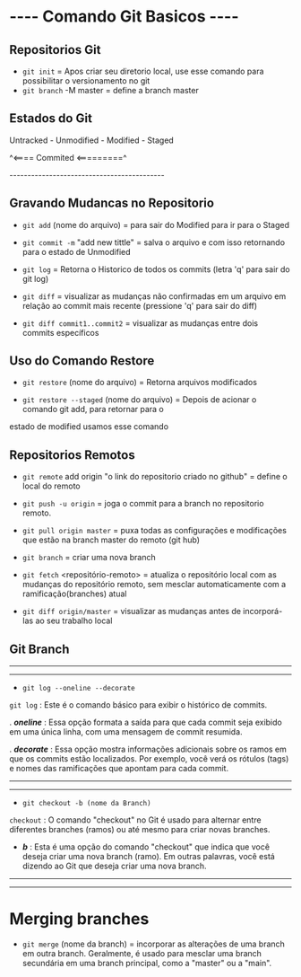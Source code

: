 #      ---- Comando Git Basicos ----

## Repositorios Git

* ```git init``` = Apos criar seu diretorio local, use esse comando para possibilitar o versionamento no git
* ```git branch``` -M master = define a branch master


## Estados do Git

Untracked - Unmodified - Modified - Staged

^<==== Commited <=========^

\-------------------------------------------

## Gravando Mudancas no Repositorio

* ``` git add ``` (nome do arquivo)  = para sair do Modified para ir para o Staged

* ``` git commit -m ``` "add new tittle" = salva o arquivo e com isso retornando para o estado de Unmodified

* ```git log``` = Retorna o Historico de todos os commits (letra 'q' para sair do git log)

* ```git diff``` = visualizar as mudanças não confirmadas em um arquivo em relação ao commit mais recente (pressione 'q' para sair do diff)

* ```git diff commit1..commit2``` =  visualizar as mudanças entre dois commits específicos




## Uso do Comando Restore

* ```git restore``` (nome do arquivo) = Retorna arquivos modificados

* ```git restore --staged``` (nome do arquivo) = Depois de acionar o comando git add, para retornar para o


estado de modified usamos esse comando


## Repositorios Remotos

* ```git remote``` add origin "o link do repositorio criado no github" = define o local do remoto

* ```git push -u origin``` <nome da branch> = joga o commit para a branch no repositorio remoto.

* ```git pull origin master``` = puxa todas as configurações e modificações que estão na branch master do remoto (git hub)

* ```git branch``` <nome da branch> = criar uma nova branch

* ```git fetch``` <repositório-remoto> = atualiza o repositório local com as mudanças do repositório remoto, sem mesclar automaticamente com a ramificação(branches) atual

* ```git diff origin/master``` =  visualizar as mudanças antes de incorporá-las ao seu trabalho local

## Git Branch

---
---
*  ```git log --oneline --decorate``` 
  
  ```git log``` : Este é o comando básico para exibir o histórico de commits. 


  . ***<span style="font-weight: bold; font-style: italic;">oneline</span>*** : Essa opção formata a saída para que cada commit seja exibido em uma única linha, com uma mensagem de commit resumida. 

  . ***<span style="font-weight: bold; font-style: italic;">decorate</span>*** : Essa opção mostra informações adicionais sobre os ramos em que os commits estão localizados. Por exemplo, você verá os rótulos (tags) e nomes das ramificações que apontam para cada commit. 

---
---

* ```git checkout -b (nome da Branch)```

```checkout``` : O comando "checkout" no Git é usado para alternar entre diferentes branches (ramos) ou até mesmo para criar novas branches.


- ***<span style="font-weight: bold; font-style: italic;">b</span>*** : Esta é uma opção do comando "checkout" que indica que você deseja criar uma nova branch (ramo). Em outras palavras, você está dizendo ao Git que deseja criar uma nova branch.

---
---

# Merging branches

* ```git merge``` (nome da branch) = incorporar as alterações de uma branch em outra branch. Geralmente, é usado para mesclar uma branch secundária em uma branch principal, como a "master" ou a "main".







